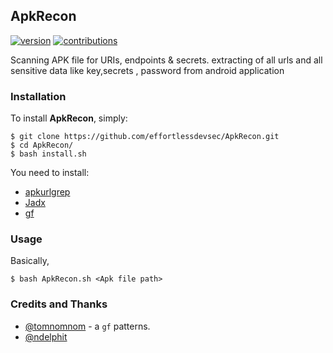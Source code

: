 
## ApkRecon
[![version](https://badge.fury.io/gh/dwisiswant0%2fapkleaks.svg)](https://badge.fury.io/gh/dwisiswant0%2fapkleaks.svg)
[![contributions](https://img.shields.io/badge/contributions-welcome-brightgreen.svg?style=flat)](https://github.com/effortlessdevsec/ApkRecon/issues)

Scanning APK file for URIs, endpoints & secrets.
extracting of all urls  and all sensitive data like key,secrets , password  from android application

### Installation

To install **ApkRecon**, simply:

```
$ git clone https://github.com/effortlessdevsec/ApkRecon.git
$ cd ApkRecon/
$ bash install.sh
```

You need to install:

- [apkurlgrep](https://github.com/ndelphit/apkurlgrep) 
- [Jadx](https://github.com/skylot/jadx)
- [gf](https://github.com/tomnomnom/gf)


### Usage

Basically,
```
$ bash ApkRecon.sh <Apk file path>
```
### Credits and Thanks
- [@tomnomnom](https://github.com/tomnomnom/gf) - a `gf` patterns.
- [@ndelphit](https://github.com/ndelphit) 
